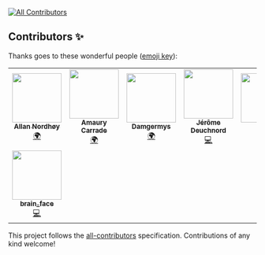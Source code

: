 
<!-- ALL-CONTRIBUTORS-BADGE:START - Do not remove or modify this section -->
[![All Contributors](https://img.shields.io/badge/all_contributors-8-orange.svg?style=flat-square)](#contributors-)
<!-- ALL-CONTRIBUTORS-BADGE:END -->
## Contributors ✨

Thanks goes to these wonderful people ([emoji key](https://allcontributors.org/docs/en/emoji-key)):

<!-- ALL-CONTRIBUTORS-LIST:START - Do not remove or modify this section -->
<!-- prettier-ignore-start -->
<!-- markdownlint-disable -->
<table>
  <tr>
    <td align="center"><a href="https://liberapay.com/kingu/"><img src="https://avatars.githubusercontent.com/u/13802408?v=4?s=100" width="100px;" alt=""/><br /><sub><b>Allan Nordhøy</b></sub></a><br /><a href="#translation-comradekingu" title="Translation">🌍</a></td>
    <td align="center"><a href="https://amaury.carrade.eu/"><img src="https://avatars.githubusercontent.com/u/1417570?v=4?s=100" width="100px;" alt=""/><br /><sub><b>Amaury Carrade</b></sub></a><br /><a href="#translation-AmauryCarrade" title="Translation">🌍</a></td>
    <td align="center"><a href="https://github.com/Damgermys"><img src="https://avatars.githubusercontent.com/u/82285874?v=4?s=100" width="100px;" alt=""/><br /><sub><b>Damgermys</b></sub></a><br /><a href="#translation-Damgermys" title="Translation">🌍</a></td>
    <td align="center"><a href="https://deuchnord.fr/"><img src="https://avatars.githubusercontent.com/u/7600265?v=4?s=100" width="100px;" alt=""/><br /><sub><b>Jérôme Deuchnord</b></sub></a><br /><a href="https://github.com/Jérôme Deuchnord/kosmorro/commits?author=Deuchnord" title="Code">💻</a></td>
    <td align="center"><a href="https://github.com/nicfb"><img src="https://avatars.githubusercontent.com/u/19811100?v=4?s=100" width="100px;" alt=""/><br /><sub><b>Nic</b></sub></a><br /><a href="https://github.com/Jérôme Deuchnord/kosmorro/commits?author=nicfb" title="Code">💻</a></td>
    <td align="center"><a href="http://people.freebsd.org/~thierry/"><img src="https://avatars.githubusercontent.com/u/6819982?v=4?s=100" width="100px;" alt=""/><br /><sub><b>Thierry Thomas</b></sub></a><br /><a href="#platform-thierry-FreeBSD" title="Packaging/porting to new platform">📦</a></td>
    <td align="center"><a href="https://github.com/StaloneLab"><img src="https://avatars.githubusercontent.com/u/6739422?v=4?s=100" width="100px;" alt=""/><br /><sub><b>Titouan S.</b></sub></a><br /><a href="#translation-StaloneLab" title="Translation">🌍</a></td>
  </tr>
  <tr>
    <td align="center"><a href="https://github.com/Brainface1"><img src="https://avatars.githubusercontent.com/u/40472418?v=4?s=100" width="100px;" alt=""/><br /><sub><b>brain_face</b></sub></a><br /><a href="https://github.com/Jérôme Deuchnord/kosmorro/commits?author=Brainface1" title="Code">💻</a></td>
  </tr>
</table>

<!-- markdownlint-restore -->
<!-- prettier-ignore-end -->

<!-- ALL-CONTRIBUTORS-LIST:END -->

This project follows the [all-contributors](https://github.com/all-contributors/all-contributors) specification. Contributions of any kind welcome!
